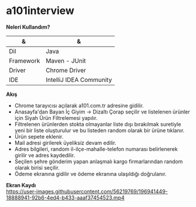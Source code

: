 # a101interview

<b>Neleri Kullandım?</b>

| & | & |
| --- | --- |
| Dil | Java |
| Framework | Maven - JUnit |
| Driver | Chrome Driver |
| IDE | IntelliJ IDEA Community |

<b>Akış</b>

- Chrome tarayıcısı açılarak a101.com.tr adresine gidilir.
- Anasayfa'dan Bayan İç Giyim -> Dizaltı Çorap seçilir ve listelenen ürünler için Siyah Ürün Filtrelemesi yapılır.
- Filtrelenen ürünlerden stokta olmayanlar liste dışı bırakılmak suretiyle yeni bir liste oluşturulur ve bu listeden random olarak bir ürüne tıklanır.
- Ürün sepete eklenir.
- Mail adresi girilerek üyeliksiz devam edilir.
- Adres bilgileri, random il-ilçe-mahalle-telefon numarası belirlenerek girilir ve adres kaydedilir.
- Seçilen şehre gönderim yapan anlaşmalı kargo firmarlarından random olarak birisi seçilir.
- Ödeme ekranına gidilir ve ödeme ekranına ulaşıldığı doğrulanır.

<b>Ekran Kaydı</b>
<br>
https://user-images.githubusercontent.com/56219769/196941449-18888941-92b6-4ed4-b433-aaaf37454523.mp4
